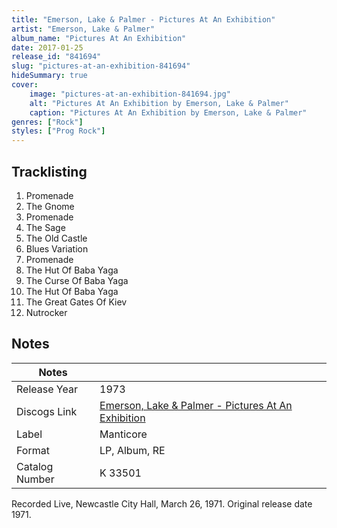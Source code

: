 ```yaml
---
title: "Emerson, Lake & Palmer - Pictures At An Exhibition"
artist: "Emerson, Lake & Palmer"
album_name: "Pictures At An Exhibition"
date: 2017-01-25
release_id: "841694"
slug: "pictures-at-an-exhibition-841694"
hideSummary: true
cover:
    image: "pictures-at-an-exhibition-841694.jpg"
    alt: "Pictures At An Exhibition by Emerson, Lake & Palmer"
    caption: "Pictures At An Exhibition by Emerson, Lake & Palmer"
genres: ["Rock"]
styles: ["Prog Rock"]
---
```


## Tracklisting
1. Promenade
2. The Gnome
3. Promenade
4. The Sage
5. The Old Castle
6. Blues Variation
7. Promenade
8. The Hut Of Baba Yaga
9. The Curse Of Baba Yaga
10. The Hut Of Baba Yaga
11. The Great Gates Of Kiev
12. Nutrocker



## Notes

| Notes          |             |
| ---------------| ----------- |
| Release Year   | 1973 |
| Discogs Link   | [Emerson, Lake & Palmer - Pictures At An Exhibition](https://www.discogs.com/release/841694-Emerson-Lake-Palmer-Pictures-At-An-Exhibition) |
| Label          | Manticore |
| Format         | LP, Album, RE |
| Catalog Number | K 33501 |

Recorded Live, Newcastle City Hall, March 26, 1971. Original release date 1971. 

